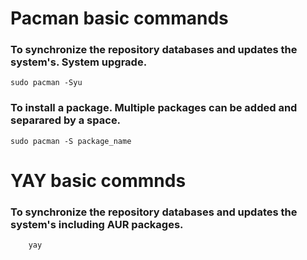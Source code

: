 # Pacman basic commands

### To synchronize the repository databases and updates the system's. System upgrade.

    sudo pacman -Syu

### To install a package. Multiple packages can be added and separared by a space.

    sudo pacman -S package_name


# YAY basic commnds

### To synchronize the repository databases and updates the system's including AUR packages.
        yay

